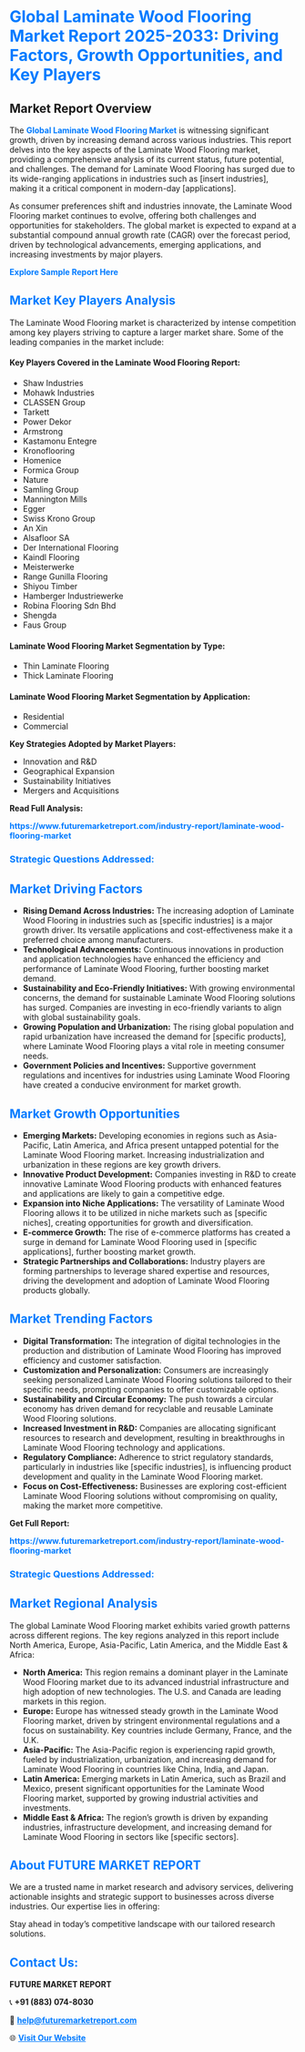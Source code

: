 <h1 style="color: #007BFF;">Global Laminate Wood Flooring Market Report 2025-2033: Driving Factors, Growth Opportunities, and Key Players</h1>

<section id="overview">
<h2>Market Report Overview</h2>
<p>The <a href="https://www.futuremarketreport.com/industry-report/laminate-wood-flooring-market" style="color: #007BFF; text-decoration: none;"><strong>Global Laminate Wood Flooring Market</strong></a> is witnessing significant growth, driven by increasing demand across various industries. This report delves into the key aspects of the Laminate Wood Flooring market, providing a comprehensive analysis of its current status, future potential, and challenges. The demand for Laminate Wood Flooring has surged due to its wide-ranging applications in industries such as [insert industries], making it a critical component in modern-day [applications].</p>
<p>As consumer preferences shift and industries innovate, the Laminate Wood Flooring market continues to evolve, offering both challenges and opportunities for stakeholders. The global market is expected to expand at a substantial compound annual growth rate (CAGR) over the forecast period, driven by technological advancements, emerging applications, and increasing investments by major players.</p>
</section>

<section id="overview">
<p><a href="https://www.futuremarketreport.com/request-sample/reportId=91704" style="color: #007BFF; text-decoration: none;"><strong>Explore Sample Report Here</strong></a></p>
</section>

<section id="key-players">
<h2 style="color: #007BFF;">Market Key Players Analysis</h2>
<p>The Laminate Wood Flooring market is characterized by intense competition among key players striving to capture a larger market share. Some of the leading companies in the market include:</p>
<h4>Key Players Covered in the Laminate Wood Flooring Report:</h4>
<ul><li>Shaw Industries</li><li>Mohawk Industries</li><li>CLASSEN Group</li><li>Tarkett</li><li>Power Dekor</li><li>Armstrong</li><li>Kastamonu Entegre</li><li>Kronoflooring</li><li>Homenice</li><li>Formica Group</li><li>Nature</li><li>Samling Group</li><li>Mannington Mills</li><li>Egger</li><li>Swiss Krono Group</li><li>An Xin</li><li>Alsafloor SA</li><li>Der International Flooring</li><li>Kaindl Flooring</li><li>Meisterwerke</li><li>Range Gunilla Flooring</li><li>Shiyou Timber</li><li>Hamberger Industriewerke</li><li>Robina Flooring Sdn Bhd</li><li>Shengda</li><li>Faus Group</li></ul>
<h4>Laminate Wood Flooring Market Segmentation by Type:</h4>
<ul><li>Thin Laminate Flooring</li><li>Thick Laminate Flooring</li></ul>

<h4>Laminate Wood Flooring Market Segmentation by Application:</h4>
<ul><li>Residential</li><li>Commercial</li></ul>
<p><strong>Key Strategies Adopted by Market Players:</strong></p>
<ul>
<li>Innovation and R&D</li>
<li>Geographical Expansion</li>
<li>Sustainability Initiatives</li>
<li>Mergers and Acquisitions</li>
</ul>
</section>

<section>
<p><strong>Read Full Analysis: </strong></p><a href="https://www.futuremarketreport.com/industry-report/laminate-wood-flooring-market" style="color: #007BFF; text-decoration: none;"><strong>https://www.futuremarketreport.com/industry-report/laminate-wood-flooring-market</strong></a>
<h3 style="color: #007BFF;">Strategic Questions Addressed:</h3>
</section>

<section id="driving-factors">
<h2 style="color: #007BFF;">Market Driving Factors</h2>
<ul>
<li><strong>Rising Demand Across Industries:</strong> The increasing adoption of Laminate Wood Flooring in industries such as [specific industries] is a major growth driver. Its versatile applications and cost-effectiveness make it a preferred choice among manufacturers.</li>
<li><strong>Technological Advancements:</strong> Continuous innovations in production and application technologies have enhanced the efficiency and performance of Laminate Wood Flooring, further boosting market demand.</li>
<li><strong>Sustainability and Eco-Friendly Initiatives:</strong> With growing environmental concerns, the demand for sustainable Laminate Wood Flooring solutions has surged. Companies are investing in eco-friendly variants to align with global sustainability goals.</li>
<li><strong>Growing Population and Urbanization:</strong> The rising global population and rapid urbanization have increased the demand for [specific products], where Laminate Wood Flooring plays a vital role in meeting consumer needs.</li>
<li><strong>Government Policies and Incentives:</strong> Supportive government regulations and incentives for industries using Laminate Wood Flooring have created a conducive environment for market growth.</li>
</ul>
</section>

<section id="growth-opportunities">
<h2 style="color: #007BFF;">Market Growth Opportunities</h2>
<ul>
<li><strong>Emerging Markets:</strong> Developing economies in regions such as Asia-Pacific, Latin America, and Africa present untapped potential for the Laminate Wood Flooring market. Increasing industrialization and urbanization in these regions are key growth drivers.</li>
<li><strong>Innovative Product Development:</strong> Companies investing in R&D to create innovative Laminate Wood Flooring products with enhanced features and applications are likely to gain a competitive edge.</li>
<li><strong>Expansion into Niche Applications:</strong> The versatility of Laminate Wood Flooring allows it to be utilized in niche markets such as [specific niches], creating opportunities for growth and diversification.</li>
<li><strong>E-commerce Growth:</strong> The rise of e-commerce platforms has created a surge in demand for Laminate Wood Flooring used in [specific applications], further boosting market growth.</li>
<li><strong>Strategic Partnerships and Collaborations:</strong> Industry players are forming partnerships to leverage shared expertise and resources, driving the development and adoption of Laminate Wood Flooring products globally.</li>
</ul>
</section>

<section id="trending-factors">
<h2 style="color: #007BFF;">Market Trending Factors</h2>
<ul>
<li><strong>Digital Transformation:</strong> The integration of digital technologies in the production and distribution of Laminate Wood Flooring has improved efficiency and customer satisfaction.</li>
<li><strong>Customization and Personalization:</strong> Consumers are increasingly seeking personalized Laminate Wood Flooring solutions tailored to their specific needs, prompting companies to offer customizable options.</li>
<li><strong>Sustainability and Circular Economy:</strong> The push towards a circular economy has driven demand for recyclable and reusable Laminate Wood Flooring solutions.</li>
<li><strong>Increased Investment in R&D:</strong> Companies are allocating significant resources to research and development, resulting in breakthroughs in Laminate Wood Flooring technology and applications.</li>
<li><strong>Regulatory Compliance:</strong> Adherence to strict regulatory standards, particularly in industries like [specific industries], is influencing product development and quality in the Laminate Wood Flooring market.</li>
<li><strong>Focus on Cost-Effectiveness:</strong> Businesses are exploring cost-efficient Laminate Wood Flooring solutions without compromising on quality, making the market more competitive.</li>
</ul>
</section>

<section>
<p><strong>Get Full Report: </strong></p><a href="https://www.futuremarketreport.com/industry-report/laminate-wood-flooring-market" style="color: #007BFF; text-decoration: none;"><strong>https://www.futuremarketreport.com/industry-report/laminate-wood-flooring-market</strong></a>
<h3 style="color: #007BFF;">Strategic Questions Addressed:</h3>
</section>


<section id="regional-analysis">
<h2 style="color: #007BFF;">Market Regional Analysis</h2>
<p>The global Laminate Wood Flooring market exhibits varied growth patterns across different regions. The key regions analyzed in this report include North America, Europe, Asia-Pacific, Latin America, and the Middle East & Africa:</p>
<ul>
<li><strong>North America:</strong> This region remains a dominant player in the Laminate Wood Flooring market due to its advanced industrial infrastructure and high adoption of new technologies. The U.S. and Canada are leading markets in this region.</li>
<li><strong>Europe:</strong> Europe has witnessed steady growth in the Laminate Wood Flooring market, driven by stringent environmental regulations and a focus on sustainability. Key countries include Germany, France, and the U.K.</li>
<li><strong>Asia-Pacific:</strong> The Asia-Pacific region is experiencing rapid growth, fueled by industrialization, urbanization, and increasing demand for Laminate Wood Flooring in countries like China, India, and Japan.</li>
<li><strong>Latin America:</strong> Emerging markets in Latin America, such as Brazil and Mexico, present significant opportunities for the Laminate Wood Flooring market, supported by growing industrial activities and investments.</li>
<li><strong>Middle East & Africa:</strong> The region’s growth is driven by expanding industries, infrastructure development, and increasing demand for Laminate Wood Flooring in sectors like [specific sectors].</li>
</ul>
</section>

<footer>
<h2 style="color: #007BFF;">About FUTURE MARKET REPORT</h2>
<p>We are a trusted name in market research and advisory services, delivering actionable insights and strategic support to businesses across diverse industries. Our expertise lies in offering:</p>

<p>Stay ahead in today’s competitive landscape with our tailored research solutions.</p>

<h2 style="color: #007BFF;">Contact Us:</h2>
<p><strong>FUTURE MARKET REPORT</strong></p>
<p>📞 <strong>+91 (883) 074-8030</strong></p>
<p>📧 <strong><a href="mailto:help@futuremarketreport.com" style="color: #007BFF;">help@futuremarketreport.com</a></strong></p>
<p>🌐 <strong><a href="https://www.futuremarketreport.com/" style="color: #007BFF;">Visit Our Website</a></strong></p>
</footer>